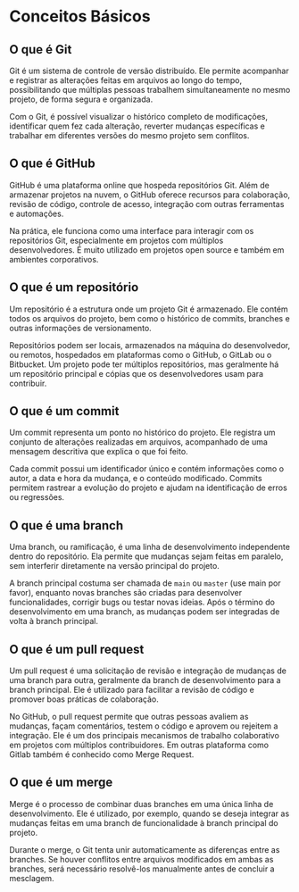 # Conceitos Básicos

## O que é Git

Git é um sistema de controle de versão distribuído. Ele permite acompanhar e registrar as alterações feitas em arquivos ao longo do tempo, possibilitando que múltiplas pessoas trabalhem simultaneamente no mesmo projeto, de forma segura e organizada. 

Com o Git, é possível visualizar o histórico completo de modificações, identificar quem fez cada alteração, reverter mudanças específicas e trabalhar em diferentes versões do mesmo projeto sem conflitos.


## O que é GitHub

GitHub é uma plataforma online que hospeda repositórios Git. Além de armazenar projetos na nuvem, o GitHub oferece recursos para colaboração, revisão de código, controle de acesso, integração com outras ferramentas e automações.

Na prática, ele funciona como uma interface para interagir com os repositórios Git, especialmente em projetos com múltiplos desenvolvedores. É muito utilizado em projetos open source e também em ambientes corporativos.


## O que é um repositório

Um repositório é a estrutura onde um projeto Git é armazenado.
Ele contém todos os arquivos do projeto, bem como o histórico de commits, branches e outras informações de versionamento.

Repositórios podem ser locais, armazenados na máquina do desenvolvedor, ou remotos, hospedados em plataformas como o GitHub, o GitLab ou o Bitbucket. Um projeto pode ter múltiplos repositórios, mas geralmente há um repositório principal e cópias que os desenvolvedores usam para contribuir.


## O que é um commit

Um commit representa um ponto no histórico do projeto. Ele registra um conjunto de alterações realizadas em arquivos, acompanhado de uma mensagem descritiva que explica o que foi feito.

Cada commit possui um identificador único e contém informações como o autor, a data e hora da mudança, e o conteúdo modificado. Commits permitem rastrear a evolução do projeto e ajudam na identificação de erros ou regressões.


## O que é uma branch

Uma branch, ou ramificação, é uma linha de desenvolvimento independente dentro do repositório.
Ela permite que mudanças sejam feitas em paralelo, sem interferir diretamente na versão principal do projeto.

A branch principal costuma ser chamada de `main` ou `master` (use main por favor), enquanto novas branches são criadas para desenvolver funcionalidades, corrigir bugs ou testar novas ideias. Após o término do desenvolvimento em uma branch, as mudanças podem ser integradas de volta à branch principal.



## O que é um pull request

Um pull request é uma solicitação de revisão e integração de mudanças de uma branch para outra, geralmente da branch de desenvolvimento para a branch principal.
Ele é utilizado para facilitar a revisão de código e promover boas práticas de colaboração.

No GitHub, o pull request permite que outras pessoas avaliem as mudanças, façam comentários, testem o código e aprovem ou rejeitem a integração. Ele é um dos principais mecanismos de trabalho colaborativo em projetos com múltiplos contribuidores. Em outras plataforma como Gitlab também é conhecido como Merge Request.



## O que é um merge

Merge é o processo de combinar duas branches em uma única linha de desenvolvimento.
Ele é utilizado, por exemplo, quando se deseja integrar as mudanças feitas em uma branch de funcionalidade à branch principal do projeto.

Durante o merge, o Git tenta unir automaticamente as diferenças entre as branches. Se houver conflitos entre arquivos modificados em ambas as branches, será necessário resolvê-los manualmente antes de concluir a mesclagem.

